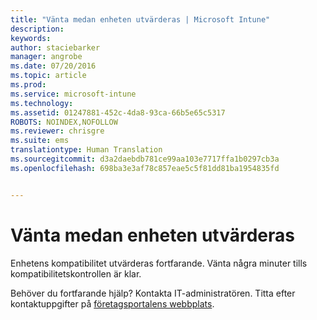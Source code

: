 ```yaml
---
title: "Vänta medan enheten utvärderas | Microsoft Intune"
description: 
keywords: 
author: staciebarker
manager: angrobe
ms.date: 07/20/2016
ms.topic: article
ms.prod: 
ms.service: microsoft-intune
ms.technology: 
ms.assetid: 01247881-452c-4da8-93ca-66b5e65c5317
ROBOTS: NOINDEX,NOFOLLOW
ms.reviewer: chrisgre
ms.suite: ems
translationtype: Human Translation
ms.sourcegitcommit: d3a2daebdb781ce99aa103e7717ffa1b0297cb3a
ms.openlocfilehash: 698ba3e3af78c857eae5c5f81dd81ba1954835fd


---
```


# Vänta medan enheten utvärderas
Enhetens kompatibilitet utvärderas fortfarande. Vänta några minuter tills kompatibilitetskontrollen är klar.

Behöver du fortfarande hjälp? Kontakta IT-administratören. Titta efter kontaktuppgifter på [företagsportalens webbplats](http://portal.manage.microsoft.com).



<!--HONumber=Aug16_HO4-->


